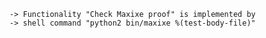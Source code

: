     -> Functionality "Check Maxixe proof" is implemented by
    -> shell command "python2 bin/maxixe %(test-body-file)"
